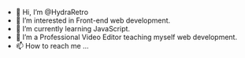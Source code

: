 - 👋 Hi, I’m @HydraRetro
- 👀 I’m interested in Front-end web development.
- 🌱 I’m currently learning JavaScript.
- 💞️ I’m a Professional Video Editor teaching myself web development.
- 📫 How to reach me ...

<!---
HydraRetro/HydraRetro is a ✨ special ✨ repository because its `README.md` (this file) appears on your GitHub profile.
You can click the Preview link to take a look at your changes.
--->
